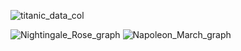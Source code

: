 ![titanic_data_col](https://github.com/ElaYJ/supplement/assets/153154981/91ff2969-675d-41fc-b14f-8538bcc118ff)

![Nightingale_Rose_graph](https://github.com/ElaYJ/supplement/assets/153154981/b4325a76-78de-4c13-b436-c10cf6068694)
![Napoleon_March_graph](https://github.com/ElaYJ/supplement/assets/153154981/331e095c-b4c7-48a1-a465-3caeb74b58d8)
